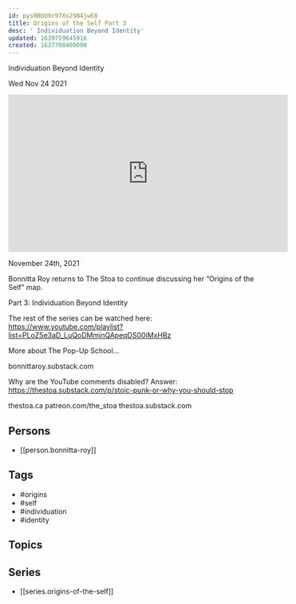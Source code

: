 ```yaml
---
id: pysBBbU9r97Xs2SN4jwE8
title: Origins of the Self Part 3
desc: ' Individuation Beyond Identity'
updated: 1639759645916
created: 1637708400000
---
```



 Individuation Beyond Identity

Wed Nov 24 2021

<iframe width="560" height="315" src="https://www.youtube.com/embed/Cg3NFwN3zN4" title="Origins of the Self Part 3: Individuation Beyond Identity w/ Bonnitta Roy" frameborder="0" allow="accelerometer; autoplay; clipboard-write; encrypted-media; gyroscope; picture-in-picture" allowfullscreen ></iframe>

November 24th, 2021

Bonnitta Roy returns to The Stoa to continue discussing her “Origins of the Self” map.

Part 3: Individuation Beyond Identity

The rest of the series can be watched here: https://www.youtube.com/playlist?list=PLoZ5e3aD_LuQoDMmjnQApeqDS00iMxHBz

More about The Pop-Up School...

bonnittaroy.substack.com

Why are the YouTube comments disabled? Answer: https://thestoa.substack.com/p/stoic-punk-or-why-you-should-stop

thestoa.ca
patreon.com/the_stoa
thestoa.substack.com

## Persons

- [[person.bonnitta-roy]]

## Tags

- #origins
- #self
- #individuation
- #identity

## Topics



## Series

- [[series.origins-of-the-self]]

